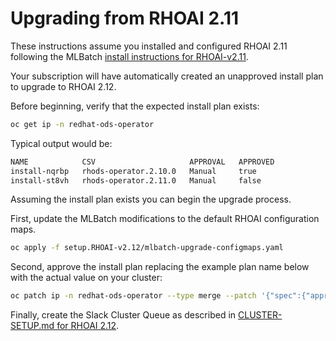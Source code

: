 # Upgrading from RHOAI 2.11

These instructions assume you installed and configured RHOAI 2.11 following
the MLBatch [install instructions for RHOAI-v2.11](../setup.RHOAI-v2.11/CLUSTER-SETUP.md).

Your subscription will have automatically created an unapproved
install plan to upgrade to RHOAI 2.12.

Before beginning, verify that the expected install plan exists:
```sh
oc get ip -n redhat-ods-operator
```
Typical output would be:
```sh
NAME            CSV                     APPROVAL   APPROVED
install-nqrbp   rhods-operator.2.10.0   Manual     true
install-st8vh   rhods-operator.2.11.0   Manual     false
```

Assuming the install plan exists you can begin the upgrade process.

First, update the MLBatch modifications to the default RHOAI configuration maps.
```sh
oc apply -f setup.RHOAI-v2.12/mlbatch-upgrade-configmaps.yaml
```

Second, approve the install plan replacing the example plan name below with the actual
value on your cluster:
```sh
oc patch ip -n redhat-ods-operator --type merge --patch '{"spec":{"approved":true}}' install-st8vh
```

Finally, create the Slack Cluster Queue as described in [CLUSTER-SETUP.md for RHOAI 2.12](./CLUSTER-SETUP.md##Slack-Cluster-Queue).